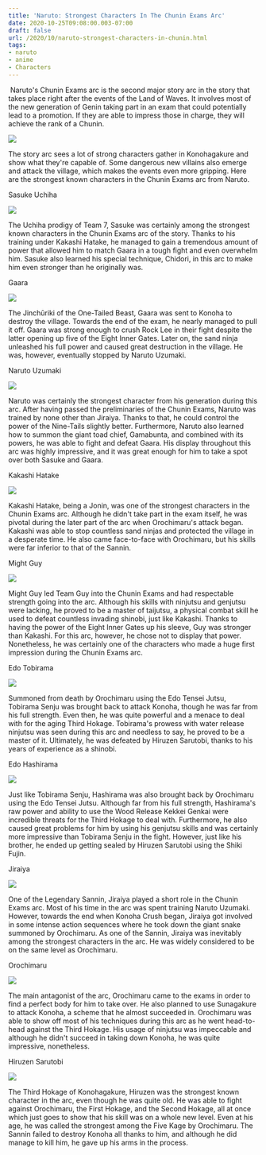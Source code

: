 ```yaml
---
title: 'Naruto: Strongest Characters In The Chunin Exams Arc'
date: 2020-10-25T09:08:00.003-07:00
draft: false
url: /2020/10/naruto-strongest-characters-in-chunin.html
tags: 
- naruto
- anime
- Characters
---
```


 Naruto's Chunin Exams arc is the second major story arc in the story that takes place right after the events of the Land of Waves. It involves most of the new generation of Genin taking part in an exam that could potentially lead to a promotion. If they are able to impress those in charge, they will achieve the rank of a Chunin.

  

![](https://lh6.googleusercontent.com/sG3b4RDjNMG-mYe95sD81LgKTVoK1agkqtv0tcGg1xleoYkagGhETnBQmR8fkBuWmN1z8PbzMUZw9R4j2L2UypjHeWMfHUYpz0_RpP9rJ-SHNBwwPgsyhYa-8SN1C6ZwBk_3fgMl=s1600-rw)

  

The story arc sees a lot of strong characters gather in Konohagakure and show what they're capable of. Some dangerous new villains also emerge and attack the village, which makes the events even more gripping. Here are the strongest known characters in the Chunin Exams arc from Naruto.

  

Sasuke Uchiha

![](https://lh3.googleusercontent.com/Q1QnD1e5jhnnSFs9BrTBmtPp8Ox_ssuhNNrD_XVrvY2arolMQmaiSm_d0xmAyWkvTxe4zDDKzcn4cS4OsHaX6YTDGPllD2_B6fEgZTiWAGKjuP14ROKFj34BDIlHyMkBxfDYImX1=s1600-rw)

The Uchiha prodigy of Team 7, Sasuke was certainly among the strongest known characters in the Chunin Exams arc of the story. Thanks to his training under Kakashi Hatake, he managed to gain a tremendous amount of power that allowed him to match Gaara in a tough fight and even overwhelm him. Sasuke also learned his special technique, Chidori, in this arc to make him even stronger than he originally was.

Gaara

![](https://lh5.googleusercontent.com/eV5CFOwogdOmXHKj-EDywOi0aKAs24JYudEPtWZCqG2Yzbbc5L8P0M8KjNpivlu8l2mAW4l2Qd4pxF2q4ZEyt8jC5noJa8kNxVVcNnCDySAZbVOrti2Jr4iFA36-Y2SCMqbzd8Tp=s1600-rw)

The Jinchūriki of the One-Tailed Beast, Gaara was sent to Konoha to destroy the village. Towards the end of the exam, he nearly managed to pull it off. Gaara was strong enough to crush Rock Lee in their fight despite the latter opening up five of the Eight Inner Gates. Later on, the sand ninja unleashed his full power and caused great destruction in the village. He was, however, eventually stopped by Naruto Uzumaki.

Naruto Uzumaki

![](https://lh3.googleusercontent.com/cOfOftG_ZYh2HStg38e0lL-LX90_2IJFF9lO0cB8qaBd56-pBV2qp3IYvWqleaOuMQXzWWJARS9qk6fyTSIlk8d6xfMVdv4tidlZ6N5M_LdY1vl8rYXKsDSWstB34IoZqcRgleOr=s1600-rw)

Naruto was certainly the strongest character from his generation during this arc. After having passed the preliminaries of the Chunin Exams, Naruto was trained by none other than Jiraiya. Thanks to that, he could control the power of the Nine-Tails slightly better. Furthermore, Naruto also learned how to summon the giant toad chief, Gamabunta, and combined with its powers, he was able to fight and defeat Gaara. His display throughout this arc was highly impressive, and it was great enough for him to take a spot over both Sasuke and Gaara.

Kakashi Hatake

![](https://lh4.googleusercontent.com/ZeryN72lhu0zC_n6xtM2sPwkMngAC51cwjG1LHIuGemM0K0q2c_lss3-AjsZ7XHgHqMMJfEq3Fh8_s195M31U9N7bmWMn0w4TC1VAR_h0haQ6jNNlpDE3DGboNgXDrM7lReZYS2j=s1600-rw)

Kakashi Hatake, being a Jonin, was one of the strongest characters in the Chunin Exams arc. Although he didn't take part in the exam itself, he was pivotal during the later part of the arc when Orochimaru's attack began. Kakashi was able to stop countless sand ninjas and protected the village in a desperate time. He also came face-to-face with Orochimaru, but his skills were far inferior to that of the Sannin.

Might Guy

![](https://lh6.googleusercontent.com/KV0caJc4qo58flKXOZz5mNR1qlCQP82tQ7Ycn7s44bfRHcCwMi9yCmtxvfLt5U5OmLbBQmNemvTGbyV99N6LyyYKlwQBBrIWtmi5XOO0NPBhjLT1-3ZaYNd9z9yareO5QC_f1diK=s1600-rw)

Might Guy led Team Guy into the Chunin Exams and had respectable strength going into the arc. Although his skills with ninjutsu and genjutsu were lacking, he proved to be a master of taijutsu, a physical combat skill he used to defeat countless invading shinobi, just like Kakashi. Thanks to having the power of the Eight Inner Gates up his sleeve, Guy was stronger than Kakashi. For this arc, however, he chose not to display that power. Nonetheless, he was certainly one of the characters who made a huge first impression during the Chunin Exams arc.

Edo Tobirama

![](https://lh6.googleusercontent.com/CrD2_PrxwRhOl_WTsUkjqbFqtAWD7cgO2lmPmFrlRWHz0-1afrgPKzZL8ihqTsDU8wPZcAqkbRmP-1LpjfM1OLKZ9sdy8WWN5ncxQ92U0GT_5G87aGwF_AQo188MsquV6op6N12i=s1600-rw)

Summoned from death by Orochimaru using the Edo Tensei Jutsu, Tobirama Senju was brought back to attack Konoha, though he was far from his full strength. Even then, he was quite powerful and a menace to deal with for the aging Third Hokage. Tobirama's prowess with water release ninjutsu was seen during this arc and needless to say, he proved to be a master of it. Ultimately, he was defeated by Hiruzen Sarutobi, thanks to his years of experience as a shinobi.

Edo Hashirama

![](https://lh3.googleusercontent.com/PiZYoTBipuMLJ3zuhYXkR0k7QYvZa7QP3p40qOEMWbLWvtIslefkeV3K-8ao2AvMjEGPftdAJvm7EQzn3DR429_yh9BdMb2STi3Hx0xJpnOE1-0mOpXwaIeTp0mJD9N0FYisLrnl=s1600-rw)

Just like Tobirama Senju, Hashirama was also brought back by Orochimaru using the Edo Tensei Jutsu. Although far from his full strength, Hashirama's raw power and ability to use the Wood Release Kekkei Genkai were incredible threats for the Third Hokage to deal with. Furthermore, he also caused great problems for him by using his genjutsu skills and was certainly more impressive than Tobirama Senju in the fight. However, just like his brother, he ended up getting sealed by Hiruzen Sarutobi using the Shiki Fujin.

Jiraiya

![](https://lh6.googleusercontent.com/Fzv7Pt6R868oA35SRZ-GeWrk6lukXiEDaWqad65SkJSr6dXRqZ0XXMbLKiDcGq7bHveVAX1xQWETEznZnqzJbZcLZzgbY1z7lfy7HU7xiSzB76SH7RprNlG83Yi4PD0RHGpvzgmC=s1600-rw)

One of the Legendary Sannin, Jiraiya played a short role in the Chunin Exams arc. Most of his time in the arc was spent training Naruto Uzumaki. However, towards the end when Konoha Crush began, Jiraiya got involved in some intense action sequences where he took down the giant snake summoned by Orochimaru. As one of the Sannin, Jiraiya was inevitably among the strongest characters in the arc. He was widely considered to be on the same level as Orochimaru.

Orochimaru

![](https://lh3.googleusercontent.com/ne4kpiWo5yn371jn5vtmQM2duqlRP97_knmt8VZKYyMxWTJeXHl3hj0bNiXgwoiPh7pJftzLUgRZMwm-15lJK1MPNovCX6s7ngBfnmII5JGO9no5JE-7J3-gP9w9WIjk38VI9OHX=s1600-rw)

The main antagonist of the arc, Orochimaru came to the exams in order to find a perfect body for him to take over. He also planned to use Sunagakure to attack Konoha, a scheme that he almost succeeded in. Orochimaru was able to show off most of his techniques during this arc as he went head-to-head against the Third Hokage. His usage of ninjutsu was impeccable and although he didn't succeed in taking down Konoha, he was quite impressive, nonetheless.

Hiruzen Sarutobi

![](https://lh6.googleusercontent.com/sDAOXY0EC0NNmt-B6P5Bqny9MpIonbTydLWWf-pdnEivnBN7YVnwUBVgmRxHKMKr3Ls2MZlJeZ2_xTGuLS2t-ZeP_NjzUajxGnPaidJ1t1_Rk25dnkRF4aZuCoznbj7fq2EHf0Qc=s1600-rw)

The Third Hokage of Konohagakure, Hiruzen was the strongest known character in the arc, even though he was quite old. He was able to fight against Orochimaru, the First Hokage, and the Second Hokage, all at once which just goes to show that his skill was on a whole new level. Even at his age, he was called the strongest among the Five Kage by Orochimaru. The Sannin failed to destroy Konoha all thanks to him, and although he did manage to kill him, he gave up his arms in the process.